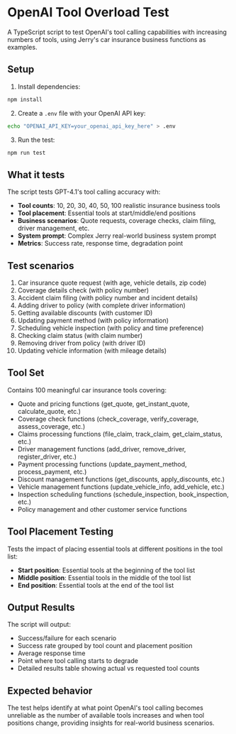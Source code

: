 # OpenAI Tool Overload Test

A TypeScript script to test OpenAI's tool calling capabilities with increasing numbers of tools, using Jerry's car insurance business functions as examples.

## Setup

1. Install dependencies:
```bash
npm install
```

2. Create a `.env` file with your OpenAI API key:
```bash
echo "OPENAI_API_KEY=your_openai_api_key_here" > .env
```

3. Run the test:
```bash
npm run test
```

## What it tests

The script tests GPT-4.1's tool calling accuracy with:
- **Tool counts**: 10, 20, 30, 40, 50, 100 realistic insurance business tools
- **Tool placement**: Essential tools at start/middle/end positions
- **Business scenarios**: Quote requests, coverage checks, claim filing, driver management, etc.
- **System prompt**: Complex Jerry real-world business system prompt
- **Metrics**: Success rate, response time, degradation point

## Test scenarios

1. Car insurance quote request (with age, vehicle details, zip code)
2. Coverage details check (with policy number)
3. Accident claim filing (with policy number and incident details)
4. Adding driver to policy (with complete driver information)
5. Getting available discounts (with customer ID)
6. Updating payment method (with policy information)
7. Scheduling vehicle inspection (with policy and time preference)
8. Checking claim status (with claim number)
9. Removing driver from policy (with driver ID)
10. Updating vehicle information (with mileage details)

## Tool Set

Contains 100 meaningful car insurance tools covering:
- Quote and pricing functions (get_quote, get_instant_quote, calculate_quote, etc.)
- Coverage check functions (check_coverage, verify_coverage, assess_coverage, etc.)
- Claims processing functions (file_claim, track_claim, get_claim_status, etc.)
- Driver management functions (add_driver, remove_driver, register_driver, etc.)
- Payment processing functions (update_payment_method, process_payment, etc.)
- Discount management functions (get_discounts, apply_discounts, etc.)
- Vehicle management functions (update_vehicle_info, add_vehicle, etc.)
- Inspection scheduling functions (schedule_inspection, book_inspection, etc.)
- Policy management and other customer service functions

## Tool Placement Testing

Tests the impact of placing essential tools at different positions in the tool list:
- **Start position**: Essential tools at the beginning of the tool list
- **Middle position**: Essential tools in the middle of the tool list
- **End position**: Essential tools at the end of the tool list

## Output Results

The script will output:
- Success/failure for each scenario
- Success rate grouped by tool count and placement position
- Average response time
- Point where tool calling starts to degrade
- Detailed results table showing actual vs requested tool counts

## Expected behavior

The test helps identify at what point OpenAI's tool calling becomes unreliable as the number of available tools increases and when tool positions change, providing insights for real-world business scenarios.
